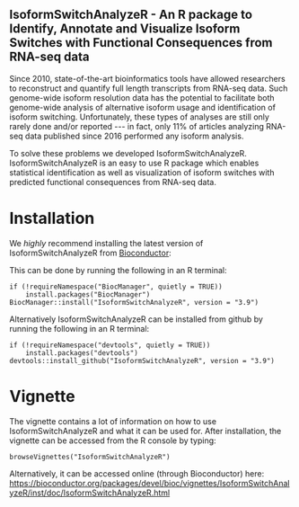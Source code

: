 ## IsoformSwitchAnalyzeR - An R package to Identify, Annotate and Visualize Isoform Switches with Functional Consequences from RNA-seq data


Since 2010, state-of-the-art bioinformatics tools have allowed researchers to reconstruct and quantify full length transcripts from RNA-seq data. Such genome-wide isoform resolution data has the potential to facilitate both genome-wide analysis of alternative isoform usage and identification of isoform switching. Unfortunately, these types of analyses are still only rarely done and/or reported --- in fact, only 11% of articles analyzing RNA-seq data published since 2016 performed any isoform analysis. 

To solve these problems we developed IsoformSwitchAnalyzeR. IsoformSwitchAnalyzeR is an easy to use R package which enables statistical identification as well as visualization of isoform switches with predicted functional consequences from RNA-seq data.

# Installation 

We *highly* recommend installing the latest version of IsoformSwitchAnalyzeR from [Bioconductor](https://bioconductor.org/packages/devel/bioc/html/IsoformSwitchAnalyzeR.html):


This can be done by running the following in an R terminal:
```
if (!requireNamespace("BiocManager", quietly = TRUE))
    install.packages("BiocManager")
BiocManager::install("IsoformSwitchAnalyzeR", version = "3.9")
```

Alternatively IsoformSwitchAnalyzeR can be installed from github by running the following in an R terminal:

```
if (!requireNamespace("devtools", quietly = TRUE))
    install.packages("devtools")
devtools::install_github("IsoformSwitchAnalyzeR", version = "3.9")
```


# Vignette
The vignette contains a lot of information on how to use IsoformSwitchAnalyzeR and what it can be used for. After installation, the vignette can be accessed from the R console by typing:

```
browseVignettes("IsoformSwitchAnalyzeR")
```

Alternatively, it can be accessed online (through Bioconductor) here:
https://bioconductor.org/packages/devel/bioc/vignettes/IsoformSwitchAnalyzeR/inst/doc/IsoformSwitchAnalyzeR.html 
